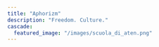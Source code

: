 ```yaml
---
title: "Aphorizm"
description: "Freedom. Culture."
cascade:
  featured_image: "/images/scuola_di_aten.png"
---
```


